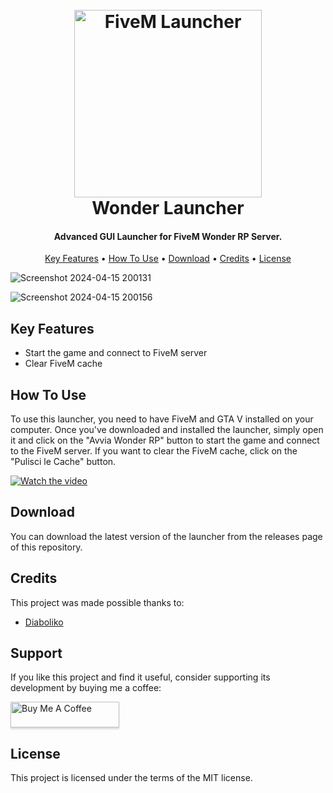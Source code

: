 <h1 align="center">
    <br>
    <img src="wonderlogo2.png" alt="FiveM Launcher" width="300"></a>
    <br>
    Wonder Launcher
    <br>
</h1>

<h4 align="center">Advanced GUI Launcher for FiveM Wonder RP Server.</h4>

<p align="center">
    <a href="#key-features">Key Features</a> •
    <a href="#how-to-use">How To Use</a> •
    <a href="#download">Download</a> •
    <a href="#credits">Credits</a> •
    <a href="#license">License</a>
</p>

![Screenshot 2024-04-15 200131](https://github.com/DiabolikoMods/WonderLauncher/assets/114475600/39471cf6-e6cf-490c-9a52-8fa7e92d73f0)

![Screenshot 2024-04-15 200156](https://github.com/DiabolikoMods/WonderLauncher/assets/114475600/54e2076a-dea0-4a74-9591-cbfb9c79735e)

## Key Features

* Start the game and connect to FiveM server
* Clear FiveM cache

## How To Use

To use this launcher, you need to have FiveM and GTA V installed on your computer. Once you've downloaded and installed the launcher, simply open it and click on the "Avvia Wonder RP" button to start the game and connect to the FiveM server. If you want to clear the FiveM cache, click on the "Pulisci le Cache" button.

[![Watch the video](https://img.youtube.com/vi/rOhv5_caaUs/hqdefault.jpg)](https://www.youtube.com/embed/rOhv5_caaUs)

## Download

You can download the latest version of the launcher from the releases page of this repository.

## Credits

This project was made possible thanks to:

* <a href="https://github.com/DiabolikoMods">Diaboliko</a>

## Support

If you like this project and find it useful, consider supporting its development by buying me a coffee:

<a href="https://www.buymeacoffee.com/diaboliko" target="_blank"><img src="https://www.buymeacoffee.com/assets/img/custom_images/purple_img.png" alt="Buy Me A Coffee" style="height: 41px !important;width: 174px !important;box-shadow: 0px 3px 2px 0px rgba(190, 190, 190, 0.5) !important;-webkit-box-shadow: 0px 3px 2px 0px rgba(190, 190, 190, 0.5) !important;" ></a>

## License

This project is licensed under the terms of the MIT license.
